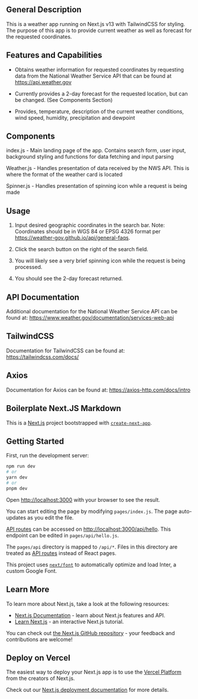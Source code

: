 ## General Description

This is a weather app running on Next.js v13 with TailwindCSS for styling. The purpose of this app is to provide current weather as well as forecast for the requested coordinates.

## Features and Capabilities

- Obtains weather information for requested coordinates by requesting data from the National Weather Service API that can be found at https://api.weather.gov

- Currently provides a 2-day forecast for the requested location, but can be changed. (See Components Section)

- Provides, temperature, description of the current weather conditions, wind speed, humidity, precipitation and dewpoint

## Components

index.js - Main landing page of the app. Contains search form, user input, background styling and functions for data fetching and input parsing

Weather.js - Handles presentation of data received by the NWS API. This is where the format of the weather card is located

Spinner.js - Handles presentation of spinning icon while a request is being made

## Usage

1. Input desired geographic coordinates in the search bar. Note: Coordinates should be in WGS 84 or EPSG 4326 format per https://weather-gov.github.io/api/general-faqs.

2. Click the search button on the right of the search field.

3. You will likely see a very brief spinning icon while the request is being processed.

4. You should see the 2-day forecast returned.

## API Documentation

Additional documentation for the National Weather Service API can be found at: https://www.weather.gov/documentation/services-web-api

## TailwindCSS

Documentation for TailwindCSS can be found at: https://tailwindcss.com/docs/

## Axios

Documentation for Axios can be found at: https://axios-http.com/docs/intro

## Boilerplate Next.JS Markdown

This is a [Next.js](https://nextjs.org/) project bootstrapped with [`create-next-app`](https://github.com/vercel/next.js/tree/canary/packages/create-next-app).

## Getting Started

First, run the development server:

```bash
npm run dev
# or
yarn dev
# or
pnpm dev
```

Open [http://localhost:3000](http://localhost:3000) with your browser to see the result.

You can start editing the page by modifying `pages/index.js`. The page auto-updates as you edit the file.

[API routes](https://nextjs.org/docs/api-routes/introduction) can be accessed on [http://localhost:3000/api/hello](http://localhost:3000/api/hello). This endpoint can be edited in `pages/api/hello.js`.

The `pages/api` directory is mapped to `/api/*`. Files in this directory are treated as [API routes](https://nextjs.org/docs/api-routes/introduction) instead of React pages.

This project uses [`next/font`](https://nextjs.org/docs/basic-features/font-optimization) to automatically optimize and load Inter, a custom Google Font.

## Learn More

To learn more about Next.js, take a look at the following resources:

- [Next.js Documentation](https://nextjs.org/docs) - learn about Next.js features and API.
- [Learn Next.js](https://nextjs.org/learn) - an interactive Next.js tutorial.

You can check out [the Next.js GitHub repository](https://github.com/vercel/next.js/) - your feedback and contributions are welcome!

## Deploy on Vercel

The easiest way to deploy your Next.js app is to use the [Vercel Platform](https://vercel.com/new?utm_medium=default-template&filter=next.js&utm_source=create-next-app&utm_campaign=create-next-app-readme) from the creators of Next.js.

Check out our [Next.js deployment documentation](https://nextjs.org/docs/deployment) for more details.
